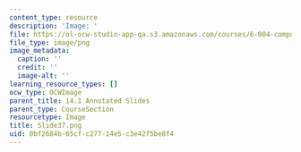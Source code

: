 ```yaml
---
content_type: resource
description: 'Image: '
file: https://ol-ocw-studio-app-qa.s3.amazonaws.com/courses/6-004-computation-structures-spring-2017/0bf2684b65cfc27714e5c3e42f5be8f4_Slide37.png
file_type: image/png
image_metadata:
  caption: ''
  credit: ''
  image-alt: ''
learning_resource_types: []
ocw_type: OCWImage
parent_title: 14.1 Annotated Slides
parent_type: CourseSection
resourcetype: Image
title: Slide37.png
uid: 0bf2684b-65cf-c277-14e5-c3e42f5be8f4
---
```

